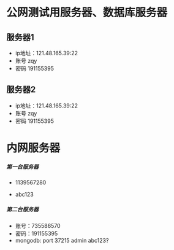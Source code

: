 # 公网测试用服务器、数据库服务器

## 服务器1

- ip地址：121.48.165.39:22 
- 账号 zqy  
- 密码 191155395

## 服务器2

- ip地址：121.48.165.39:22 
- 账号 zqy  
- 密码 191155395

# 内网服务器

##### 第一台服务器

- 1139567280 

- abc123

##### 第二台服务器

- 账号：735586570
- 密码：191155395
- mongodb: port 37215 admin abc123?